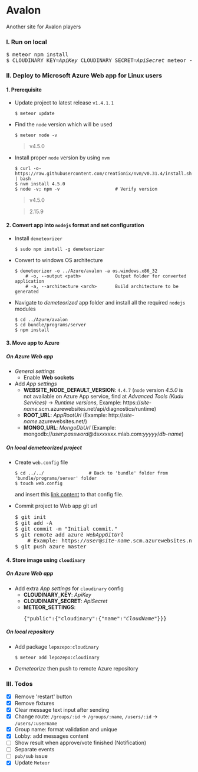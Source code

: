 # Avalon
Another site for Avalon players

### I. Run on local
<pre>
$ meteor npm install
$ CLOUDINARY_KEY=<i>ApiKey</i> CLOUDINARY_SECRET=<i>ApiSecret</i> meteor --settings ./settings.json
</pre>

### II. Deploy to Microsoft Azure Web app for Linux users
#### 1. Prerequisite
- Update project to latest release `v1.4.1.1`

  ```
  $ meteor update
  ```
- Find the `node` version which will be used

  ```
  $ meteor node -v
  ```

  > v4.5.0
- Install proper `node` version by using `nvm`

  ```
  $ curl -o- https://raw.githubusercontent.com/creationix/nvm/v0.31.4/install.sh | bash
  $ nvm install 4.5.0
  $ node -v; npm -v                     # Verify version
  ```

  > v4.5.0

  > 2.15.9

#### 2. Convert app into `nodejs` format and set configuration
- Install `demeteorizer`

  ```
  $ sudo npm install -g demeteorizer
  ```
- Convert to windows OS architecture

  ```
  $ demeteorizer -o ../Azure/avalon -a os.windows.x86_32
      # -o, --output <path>             Output folder for converted application
      # -a, --architecture <arch>       Build architecture to be generated
  ```
- Navigate to *demeteorized* app folder and install all the required `nodejs` modules

  ```
  $ cd ../Azure/avalon
  $ cd bundle/programs/server
  $ npm install
  ```

#### 3. Move app to Azure
##### On Azure Web app
- *General settings*
  - Enable __Web sockets__
- Add *App settings*
  - __WEBSITE_NODE_DEFAULT_VERSION__: `4.4.7`     (`node` version *4.5.0* is not available on Azure App service, find at *Advanced Tools (Kudu Services)* -> *Runtime versions*, Example: https://*site-name*.scm.azurewebsites.net/api/diagnostics/runtime)
  - __ROOT_URL__: *AppRootUrl*          (Example: http://*site-name*.azurewebsites.net/)
  - __MONGO_URL__: *MongoDbUrl*         (Example: mongodb://*user*:*password*@ds*xxxxxx*.mlab.com:*yyyyy*/*db-name*)

##### On local *demeteorized* project
- Create `web.config` file

  ```
  $ cd ../../                 # Back to 'bundle' folder from 'bundle/programs/server' folder
  $ touch web.config
  ```
  and insert this [link content][1] to that config file.
- Commit project to Web app git url

  <pre>
  $ git init
  $ git add -A
  $ git commit -m "Initial commit."
  $ git remote add azure <i>WebAppGitUrl</i>
      # Example: https://<i>user</i>@<i>site-name</i>.scm.azurewebsites.net:<i>xxx</i>/<i>site-name</i>.git
  $ git push azure master
  </pre>

#### 4. Store image using `cloudinary`
##### On Azure Web app
- Add extra *App settings* for `cloudinary` config
  - __CLOUDINARY_KEY__: *ApiKey*
  - __CLOUDINARY_SECRET__: *ApiSecret*
  - __METEOR_SETTINGS__: <pre>{"public":{"cloudinary":{"name":"<i>CloudName</i>"}}}</pre>

##### On local repository
- Add package `lepozepo:cloudinary`

  ```
  $ meteor add lepozepo:cloudinary
  ```
- *Demeteorize* then push to remote Azure repository

### III. Todos
- [x] Remove 'restart' button
- [x] Remove fixtures
- [x] Clear message text input after sending
- [x] Change route: `/groups/:id` -> `/groups/:name`, `/users/:id` -> `/users/:username`
- [x] Group name: format validation and unique
- [x] Lobby: add messages content
- [ ] Show result when approve/vote finished (Notification)
- [ ] Separate events
- [ ] `pub/sub` issue
- [x] Update `Meteor`

[1]: https://raw.githubusercontent.com/christopheranderson/azure-demeteorizer/master/resources/web.config
